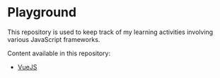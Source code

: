 # Playground

This repository is used to keep track of my learning activities involving various JavaScript frameworks.

Content available in this repository:

- [VueJS](/vuejs/)
